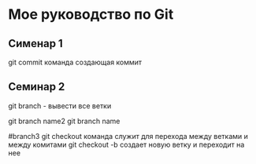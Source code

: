# Мое руководство по Git
## Сименар 1 
git commit команда создающая коммит

## Семинар 2

git branch - вывести все ветки


git branch name2
git branch name


#branch3
git checkout <branch name> команда служит для перехода между ветками и между комитами
git checkout -b <branch name > создает новую ветку и переходит на нее

